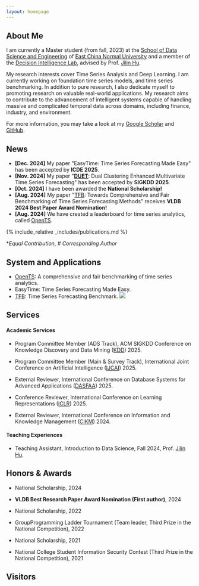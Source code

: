 ```yaml
---
layout: homepage
---
```


## About Me

I am currently a Master student (from fall, 2023) at the [School of Data Science and Engineering](https://dase.ecnu.edu.cn/) of [East China Normal University](https://www.ecnu.edu.cn/) and a member of the [Decision Intelligence Lab](https://decisionintelligence.github.io/index), advised by Prof. [Jilin Hu](https://hujilin1229.github.io/). 

My research interests cover Time Series Analysis and Deep Learning. I am currently working on foundation time series models, and time series benchmarking. In addition to pure research, I also dedicate myself to promoting research on valuable real-world applications. My research aims to contribute to the advancement of intelligent systems capable of handling massive and complicated temporal data across domains, including finance, industry, and environment.

For more information, you may take a look at my [Google Scholar](https://scholar.google.com.hk/citations?user=Hal0V_AAAAAJ) and [GitHub](https://github.com/qiu69).



## News

- **[Dec. 2024]** My paper "EasyTime: Time Series Forecasting Made Easy" has been accepted by **ICDE 2025**.
- **[Nov. 2024]** My paper "**[DUET](https://arxiv.org/pdf/2412.10859)**: Dual Clustering Enhanced Multivariate Time Series Forecasting" has been accepted by **SIGKDD 2025**.
- **[Oct. 2024]** I have been awarded the **National Scholarship!**
- **[Aug. 2024]** My paper "[TFB](https://www.vldb.org/pvldb/vol17/p2363-hu.pdf): Towards Comprehensive and Fair Benchmarking of Time Series Forecasting Methods" receives **VLDB 2024 Best Paper Award Nomination!**
- **[Aug. 2024]** We have created a leaderboard for time series analytics, called [OpenTS](https://decisionintelligence.github.io/OpenTS/).



{% include_relative _includes/publications.md %}

**Equal* *Contribution*, *#* *Corresponding* *Author*



## System and Applications

- [OpenTS](https://decisionintelligence.github.io/OpenTS/): A comprehensive and fair benchmarking of time series analytics.
- EasyTime: Time Series Forecasting Made Easy.
- [TFB](https://github.com/decisionintelligence/TFB): Time Series Forecasting Benchmark.  ![](https://img.shields.io/github/stars/decisionintelligence/TFB)



## Services

#### Academic Services

- Program Committee Member (ADS Track), ACM SIGKDD Conference on Knowledge Discovery and Data Mining ([KDD](https://kdd2025.kdd.org/)) 2025.

- Program Committee Member (Main & Survey Track), International Joint Conference on Artificial Intelligence ([IJCAI](https://2025.ijcai.org/)) 2025.
- External Reviewer, International Conference on Database Systems for Advanced Applications ([DASFAA](https://dasfaa2025.github.io/)) 2025.
- Conference Reviewer, International Conference on Learning Representations ([ICLR](http://iclr.cc/)) 2025.
- External Reviewer, International Conference on Information and Knowledge Management ([CIKM](https://cikm2024.org/)) 2024.

#### Teaching Experiences

- Teaching Assistant, Introduction to Data Science, Fall 2024, Prof. [Jilin Hu](https://hujilin1229.github.io/).

  

## Honors & Awards

- National Scholarship, 2024

- **VLDB Best Research Paper Award Nomination (First author)**, 2024

- National Scholarship, 2022

- GroupProgramming Ladder Tournament (Team leader, Third Prize in the National Competition), 2022

- National Scholarship, 2021

- National College Student Information Security Contest (Third Prize in the National Competition), 2021

  

<h2 >Visitors</h2>

<script type="text/javascript" id="clustrmaps" src="//clustrmaps.com/map_v2.js?cl=ffffff&w=300&t=n&d=_UnR_BWZblPRwNeJPyRss9VHoFGGqw7QXdJIndRV49Q"></script>



